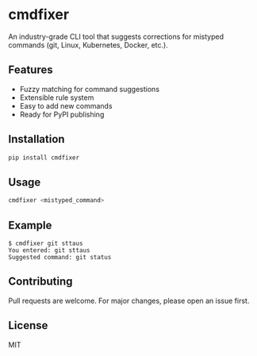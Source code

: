 
# cmdfixer

An industry-grade CLI tool that suggests corrections for mistyped commands (git, Linux, Kubernetes, Docker, etc.).

## Features
- Fuzzy matching for command suggestions
- Extensible rule system
- Easy to add new commands
- Ready for PyPI publishing

## Installation
```sh
pip install cmdfixer
```

## Usage
```sh
cmdfixer <mistyped_command>
```

## Example
```
$ cmdfixer git sttaus
You entered: git sttaus
Suggested command: git status
```

## Contributing
Pull requests are welcome. For major changes, please open an issue first.

## License
MIT
